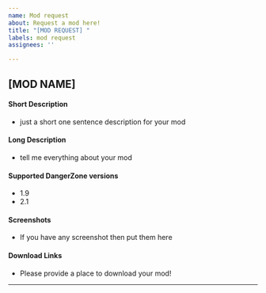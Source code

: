 ```yaml
---
name: Mod request
about: Request a mod here!
title: "[MOD REQUEST] "
labels: mod request
assignees: ''

---
```


## [MOD NAME]

#### Short Description
- just a short one sentence description for your mod

#### Long Description
- tell me everything about your mod

#### Supported DangerZone versions
- 1.9
- 2.1

#### Screenshots
- If you have any screenshot then put them here


#### Download Links
- Please provide a place to download your mod!


---
